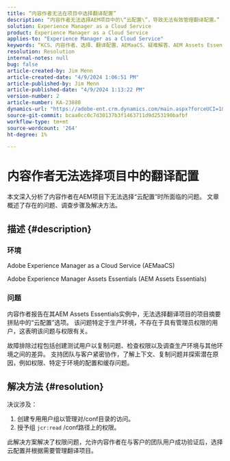 ```yaml
---
title: “内容作者无法在项目中选择翻译配置”
description: “内容作者无法选择AEM项目中的\“云配置\”，导致无法有效管理翻译配置。”
solution: Experience Manager as a Cloud Service
product: Experience Manager as a Cloud Service
applies-to: "Experience Manager as a Cloud Service"
keywords: “KCS、内容作者、选择、翻译配置、AEMaaCS、疑难解答、AEM Assets Essentials、Adobe Experience Manager as a Cloud Service、项目”
resolution: Resolution
internal-notes: null
bug: false
article-created-by: Jim Menn
article-created-date: "4/9/2024 1:06:51 PM"
article-published-by: Jim Menn
article-published-date: "4/9/2024 1:13:22 PM"
version-number: 2
article-number: KA-23880
dynamics-url: "https://adobe-ent.crm.dynamics.com/main.aspx?forceUCI=1&pagetype=entityrecord&etn=knowledgearticle&id=70690e04-72f6-ee11-a1fe-6045bd006268"
source-git-commit: bcaa0cc0c7d30137b3f1463711d9d253190bafbf
workflow-type: tm+mt
source-wordcount: '264'
ht-degree: 1%

---
```


# 内容作者无法选择项目中的翻译配置


本文深入分析了内容作者在AEM项目下无法选择“云配置”时所面临的问题。 文章概述了存在的问题、调查步骤及解决方法。

## 描述 {#description}


### 环境

Adobe Experience Manager as a Cloud Service (AEMaaCS)

Adobe Experience Manager Assets Essentials (AEM Assets Essentials)

### 问题 

内容作者报告在其AEM Assets Essentials实例中，无法选择翻译项目的项目摘要拼贴中的“云配置”选项。 该问题特定于生产环境，不存在于具有管理员权限的用户，这表明该问题与权限有关。

故障排除过程包括创建测试用户以复制问题、检查权限以及调查生产环境与其他环境之间的差异。 支持团队与客户紧密协作，了解上下文、复制问题并探索潜在原因，例如权限、特定于环境的配置和缓存问题。


## 解决方法 {#resolution}


决议涉及：

1. 创建专用用户组以管理对/conf目录的访问。
2. 授予组 `jcr:read` /conf路径上的权限。


此解决方案解决了权限问题，允许内容作者在与客户的团队用户成功验证后，选择云配置并根据需要管理翻译项目。
